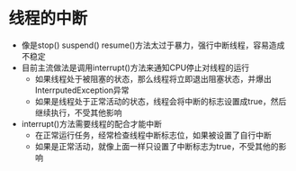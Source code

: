 # 线程的中断

* 像是stop\(\) suspend\(\) resume\(\)方法太过于暴力，强行中断线程，容易造成不稳定
* 目前主流做法是调用interrupt\(\)方法来通知CPU停止对线程的运行
  * 如果线程处于被阻塞的状态，那么线程将立即退出阻塞状态，并爆出InterrputedException异常
  * 如果是线程处于正常活动的状态，线程会将中断的标志设置成true，然后继续执行，不受其他影响
* interrupt\(\)方法需要线程的配合才能中断
  * 在正常运行任务，经常检查线程中断标志位，如果被设置了自行中断
  * 如果是正常活动，就像上面一样只设置了中断标志为true，不受其他的影响



